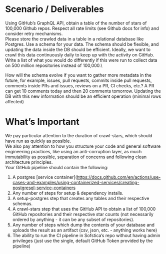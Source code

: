# **Scenario / Deliverables**
Using GitHub’s GraphQL API, obtain a table of the number of stars of 100,000 Github repos. Respect all rate limits (see Github docs for info) and consider retry mechanisms.\
Please store the crawled data in a table in a relational database like Postgres. Use a schema for your data. The schema should be flexible, and updating the data inside the DB should be efficient. Ideally, we want to crawl this data continuously daily to keep up with the activity on GitHub.\
Write a list of what you would do differently if this were run to collect data on 500 million repositories instead of 100,000.\


How will the schema evolve if you want to gather more metadata in the future, for example, issues, pull requests, commits inside pull requests, comments inside PRs and issues, reviews on a PR, CI checks, etc.? A PR can get 10 comments today and then 20 comments tomorrow. Updating the DB with this new information should be an efficient operation (minimal rows affected)
# **What’s Important**
We pay particular attention to the duration of crawl-stars, which should have run as quickly as possible.\
We also pay attention to how you structure your code and general software engineering practices, like using an anti-corruption layer, as much immutability as possible, separation of concerns and following clean architecture principles.\
Your GitHub pipeline should contain the following:
  1. A postgres [service container](https://docs.github.com/en/actions/use-cases-and-examples/using-containerized-services/creating-postgresql-service-containers
  2. Any number of steps for setup & dependency installs.
  3. A setup-postgres step that creates any tables and their respective schemas.
  4. A crawl-stars step that uses the GitHub API to obtain a list of 100,000 GitHub repositories and their respective star counts (not necessarily ordered by anything - it can be any subset of repositories).
  5. Any number of steps which dump the contents of your database and uploads the result as an artifact (csv, json, etc. - anything works here)
  6. The ability to run the CI pipeline in Sofstica’s repo without having admin privileges (just use the single, default GitHub Token provided by the pipeline)
